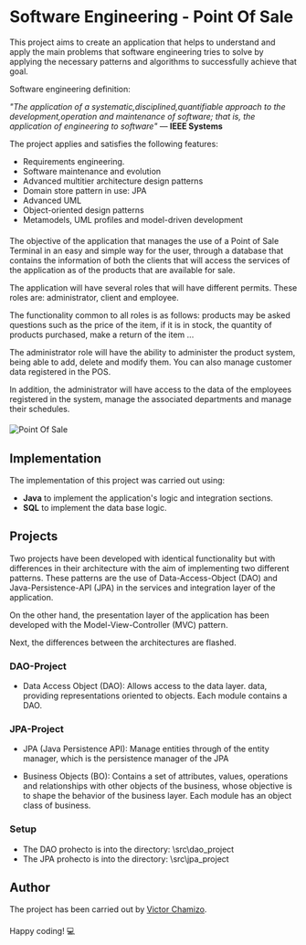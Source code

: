 # Software Engineering - Point Of Sale

This project aims to create an application that helps to understand and apply the main problems that software engineering tries to solve by applying the necessary patterns and algorithms to successfully achieve that goal.

Software engineering definition:

*"The application of a systematic,disciplined,quantifiable approach to the development,operation and maintenance of software; that is, the application of engineering to software"* — **IEEE Systems** 

The project applies and satisfies the following features:

   - Requirements engineering.
   - Software maintenance and evolution
   - Advanced multitier architecture design patterns
   - Domain store pattern in use: JPA
   - Advanced UML
   - Object-oriented design patterns
   - Metamodels, UML profiles and model-driven development
  
#### 

The objective of the application that manages the use of a Point of Sale Terminal in an easy and simple way for the user, through a database that contains the information of both the clients that will access the services of the application as of the products that are available for sale.

The application will have several roles that will have different permits. These roles are: administrator, client and employee.

The functionality common to all roles is as follows: products may be asked questions such as the price of the item, if it is in stock, the quantity of products purchased, make a return of the item ...

The administrator role will have the ability to administer the product system, being able to add, delete and modify them. You can also manage customer data registered in the POS.

In addition, the administrator will have access to the data of the employees registered in the system, manage the associated departments and manage their schedules.

#### 

![Point Of Sale](https://i.pinimg.com/originals/48/13/76/4813768a889df6c6182df49fe7476cd5.gif)

#### 
 
## Implementation

The implementation of this project was carried out using:

   - **Java** to implement the application's logic and integration sections.
   - **SQL** to implement the data base logic.
   
#### 
   
## Projects

Two projects have been developed with identical functionality but with differences in their architecture with the aim of implementing two different patterns. These patterns are the use of Data-Access-Object (DAO) and Java-Persistence-API (JPA) in the services and integration layer of the application.

On the other hand, the presentation layer of the application has been developed with the Model-View-Controller (MVC) pattern.

Next, the differences between the architectures are flashed.

### DAO-Project

- Data Access Object (DAO): Allows access to the data layer.
data, providing representations oriented to
objects. Each module contains a DAO.

### JPA-Project

   - JPA (Java Persistence API): Manage entities through
   of the entity manager, which is the persistence manager of the
   JPA

   - Business Objects (BO): Contains a set of attributes, values, operations and relationships with other objects
   of the business, whose objective is to shape the behavior of the business layer. Each module has an object class
   of business.

### Setup

   - The DAO prohecto is into the directory: \src\dao_project
   - The JPA prohecto is into the directory: \src\jpa_project

#### 

## Author
The project has been carried out by [Victor Chamizo](https://github.com/vctorChamizo).

#### 

Happy coding! 💻
